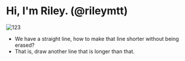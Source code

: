 # Hi, I'm Riley. (@rileymtt)

![123](https://media.giphy.com/media/qgQUggAC3Pfv687qPC/giphy.gif)

- We have a straight line, how to make that line shorter without being erased?
- That is, draw another line that is longer than that.
